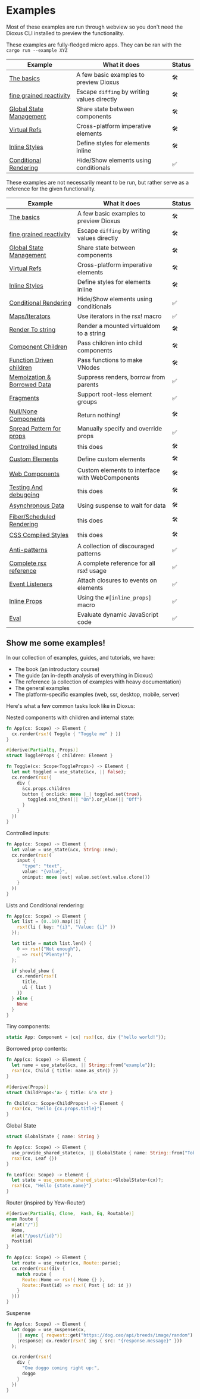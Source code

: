# Examples

Most of these examples are run through webview so you don't need the Dioxus CLI installed to preview the functionality.

These examples are fully-fledged micro apps. They can be ran with the `cargo run --example XYZ`

| Example                                             | What it does                                | Status |
| --------------------------------------------------- | ------------------------------------------- | ------ |
| [The basics](./basics.rs)                           | A few basic examples to preview Dioxus      | 🛠      |
| [fine grained reactivity](./signals.rs)             | Escape `diffing` by writing values directly | 🛠      |
| [Global State Management](./statemanagement.rs)     | Share state between components              | 🛠      |
| [Virtual Refs]()                                    | Cross-platform imperative elements          | 🛠      |
| [Inline Styles](./inline-styles.rs)                 | Define styles for elements inline           | 🛠      |
| [Conditional Rendering](./conditional-rendering.rs) | Hide/Show elements using conditionals       | ✅      |

These examples are not necessarily meant to be run, but rather serve as a reference for the given functionality.

| Example                                             | What it does                                    | Status |
| --------------------------------------------------- | ----------------------------------------------- | ------ |
| [The basics](./basics.rs)                           | A few basic examples to preview Dioxus          | 🛠      |
| [fine grained reactivity](./signals.rs)             | Escape `diffing` by writing values directly     | 🛠      |
| [Global State Management](./statemanagement.rs)     | Share state between components                  | 🛠      |
| [Virtual Refs]()                                    | Cross-platform imperative elements              | 🛠      |
| [Inline Styles](./inline-styles.rs)                 | Define styles for elements inline               | 🛠      |
| [Conditional Rendering](./conditional-rendering.rs) | Hide/Show elements using conditionals           | ✅      |
| [Maps/Iterators](./iterators.rs)                    | Use iterators in the rsx! macro                 | ✅      |
| [Render To string](./tostring.rs)                   | Render a mounted virtualdom to a string         | 🛠      |
| [Component Children](./children.rs)                 | Pass children into child components             | 🛠      |
| [Function Driven children]()                        | Pass functions to make VNodes                   | 🛠      |
| [Memoization & Borrowed Data](./memo.rs)            | Suppress renders, borrow from parents           | ✅      |
| [Fragments](./fragments.rs)                         | Support root-less element groups                | ✅      |
| [Null/None Components](./empty.rs)                  | Return nothing!                                 | 🛠      |
| [Spread Pattern for props](./spreadpattern.rs)      | Manually specify and override props             | ✅      |
| [Controlled Inputs](./controlled-inputs.rs)         | this does                                       | 🛠      |
| [Custom Elements]()                                 | Define custom elements                          | 🛠      |
| [Web Components]()                                  | Custom elements to interface with WebComponents | 🛠      |
| [Testing And debugging]()                           | this does                                       | 🛠      |
| [Asynchronous Data]()                               | Using suspense to wait for data                 | 🛠      |
| [Fiber/Scheduled Rendering]()                       | this does                                       | 🛠      |
| [CSS Compiled Styles]()                             | this does                                       | 🛠      |
| [Anti-patterns](./antipatterns.rs)                  | A collection of discouraged patterns            | ✅      |
| [Complete rsx reference](./rsx_usage.rs)            | A complete reference for all rsx! usage         | ✅      |
| [Event Listeners](./listener.rs)                    | Attach closures to events on elements           | ✅      |
| [Inline Props](./inlineprops.rs)                    | Using the `#[inline_props]` macro               | ✅      |
| [Eval](./eval.rs)                                   | Evaluate dynamic JavaScript code                | ✅      |


## Show me some examples!

In our collection of examples, guides, and tutorials, we have:
- The book (an introductory course)
- The guide (an in-depth analysis of everything in Dioxus)
- The reference (a collection of examples with heavy documentation)
- The general examples
- The platform-specific examples (web, ssr, desktop, mobile, server)

Here's what a few common tasks look like in Dioxus:

Nested components with children and internal state:
```rust
fn App(cx: Scope) -> Element {
  cx.render(rsx!( Toggle { "Toggle me" } ))
}

#[derive(PartialEq, Props)]
struct ToggleProps { children: Element }

fn Toggle(cx: Scope<ToggleProps>) -> Element {
  let mut toggled = use_state(&cx, || false);
  cx.render(rsx!{
    div {
      &cx.props.children
      button { onclick: move |_| toggled.set(true),
        toggled.and_then(|| "On").or_else(|| "Off")
      }
    }
  })
}
```

Controlled inputs:
```rust
fn App(cx: Scope) -> Element {
  let value = use_state(&cx, String::new);
  cx.render(rsx!(
    input {
      "type": "text",
      value: "{value}",
      oninput: move |evt| value.set(evt.value.clone())
    }
  ))
}
```

Lists and Conditional rendering:
```rust
fn App(cx: Scope) -> Element {
  let list = (0..10).map(|i| {
    rsx!(li { key: "{i}", "Value: {i}" })
  });

  let title = match list.len() {
    0 => rsx!("Not enough"),
    _ => rsx!("Plenty!"),
  };

  if should_show {
    cx.render(rsx!(
      title,
      ul { list }
    ))
  } else {
    None
  }
}
```

Tiny components:
```rust
static App: Component = |cx| rsx!(cx, div {"hello world!"});
```

Borrowed prop contents:
```rust
fn App(cx: Scope) -> Element {
  let name = use_state(&cx, || String::from("example"));
  rsx!(cx, Child { title: name.as_str() })
}

#[derive(Props)]
struct ChildProps<'a> { title: &'a str }

fn Child(cx: Scope<ChildProps>) -> Element {
  rsx!(cx, "Hello {cx.props.title}")
}
```

Global State
```rust
struct GlobalState { name: String }

fn App(cx: Scope) -> Element {
  use_provide_shared_state(cx, || GlobalState { name: String::from("Toby") })
  rsx!(cx, Leaf {})
}

fn Leaf(cx: Scope) -> Element {
  let state = use_consume_shared_state::<GlobalState>(cx)?;
  rsx!(cx, "Hello {state.name}")
}
```

Router (inspired by Yew-Router)
```rust
#[derive(PartialEq, Clone,  Hash, Eq, Routable)]
enum Route {
  #[at("/")]
  Home,
  #[at("/post/{id}")]
  Post(id)
}

fn App(cx: Scope) -> Element {
  let route = use_router(cx, Route::parse);
  cx.render(rsx!(div {
    match route {
      Route::Home => rsx!( Home {} ),
      Route::Post(id) => rsx!( Post { id: id })
    }
  }))
}
```

Suspense
```rust
fn App(cx: Scope) -> Element {
  let doggo = use_suspense(cx,
    || async { reqwest::get("https://dog.ceo/api/breeds/image/random").await.unwrap().json::<Response>().await.unwrap() },
    |response| cx.render(rsx!( img { src: "{response.message}" }))
  );

  cx.render(rsx!{
    div {
      "One doggo coming right up:",
      doggo
    }
  })
}
```
